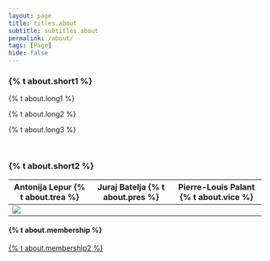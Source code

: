 ```yaml
---
layout: page
title: titles.about
subtitle: subtitles.about
permalink: /about/
tags: [Page]
hide: false
---
```


<h3>{% t about.short1 %}</h3>

<div>
    <p>
        {% t about.long1 %} 
    </p> 
    <p>
        {% t about.long2 %} 
    </p>   
    <p>
        {% t about.long3 %}
    </p>
</div>

<br>

<h3> {% t about.short2 %} </h3>

<table>
    <thead>
        <tr>
            <th>Antonija Lepur {% t about.trea %}</th>
            <th>Juraj Batelja {% t about.pres %}</th>
            <th>Pierre-Louis Palant {% t about.vice %}</th>
        </tr>
    </thead>
    <tbody>
        <tr>
            <td colspan=3>
            <img src="{{ assets/img/gallery/bureau.jpg | relative_url }}">
            </td>
        </tr>
    </tbody>
</table>

<h4>{% t about.membership %}</h4>

<a class="clear" aria-label="membership" title="membership" href="/membership/">
    {% t about.membership2 %}                    
</a>